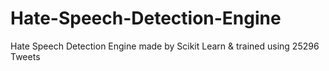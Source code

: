 # Hate-Speech-Detection-Engine
Hate Speech Detection Engine made by Scikit Learn &amp; trained using 25296 Tweets 
